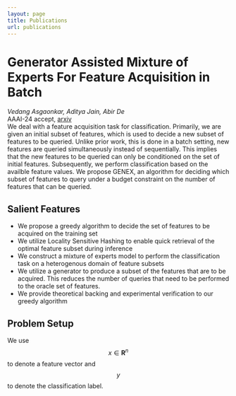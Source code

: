 ```yaml
---
layout: page
title: Publications
url: publications
---
```


<script src="https://cdn.mathjax.org/mathjax/latest/MathJax.js?config=TeX-AMS-MML_HTMLorMML" type="text/javascript"></script>

# Generator Assisted Mixture of Experts For Feature Acquisition in Batch
*Vedang Asgaonkar, Aditya Jain, Abir De*
<br>
AAAI-24 accept, [arxiv](https://arxiv.org/pdf/2312.12574.pdf)
<br>
We deal with a feature acquisition task for classification. Primarily, we are given an initial subset of features, which is used to decide a new subset of features to be queried. Unlike prior work, this is done in a batch setting, new features are queried simultaneously instead of sequentially. This implies that the new features to be queried can only be conditioned on the set of initial features. Subsequently, we perform classification based on the availble feature values. We propose GENEX, an algorithm for deciding which subset of features to query under a budget constraint on the number of features that can be queried.

## Salient Features
* We propose a greedy algorithm to decide the set of features to be acquired on the training set
* We utilize Locality Sensitive Hashing to enable quick retrieval of the optimal feature subset during inference
* We construct a mixture of experts model to perform the classification task on a heterogenous domain of feature subsets
* We utilize a generator to produce a subset of the features that are to be acquired. This reduces the number of queries that need to be performed to the oracle set of features.
* We provide theoretical backing and experimental verification to our greedy algorithm

## Problem Setup
We use $$x \in \boldsymbol{R}^n$$ to denote a feature vector and $$y$$ to denote the classification label.